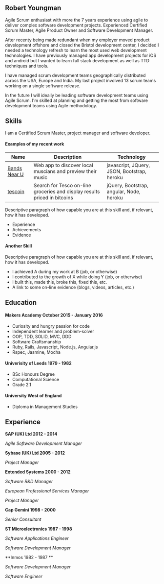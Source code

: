 ## Robert Youngman

Agile Scrum enthusiast with more the 7 years experience using agile to deliver
complex software development projects. Experienced Certified Scrum Master, Agile Product
Owner and Software Development Manager.

After recenty being made redundant when my employer moved product development offshore
and closed the Bristol development center, I decided I needed a technology refresh to
learn the most used web development technologies. I have previously managed app development
projects for iOS and android but I wanted  to learn full stack development as well as
TTD techniques and tools.

I have managed scrum development teams geographically distributed across the USA, Europe and
India. My last project involved 13 scrum teams working on a single software release.

In the future I will ideally be leading software development teams using Agile Scrum. I'm skilled at planning and getting the most from software development teams using Agile methodology.

## Skills

I am a Certified Scrum Master, project manager and software developer.

#### Examples of my recent work

| Name                                   | Description                     |        Technology        |
|--------------------------------------- | ------------------------------- | -------------------------|
|[Bands Near U](https://github.com/youngmanr/original_sound_track) | Web app to discover local muscians and preview their music | javascript, JQuery, JSON, Bootstrap, heroku |
|[tescoin](https://github.com/youngmanr/tescoin)| Search for Tesco on-line groceries and display results priced in bitcoins | jQuery, Bootstrap, angular, Node, heroku

Descriptive paragraph of how capable you are at this skill and, if relevant, how it has developed.

- Experience
- Achievements
- Evidence

#### Another Skill

Descriptive paragraph of how capable you are at this skill and, if relevant, how it has developed.

- I achieved A during my work at B (job, or otherwise)
- I contributed to the growth of X while doing Y (job, or otherwise)
- I built this, made this, broke this, fixed this, etc.
- A link to some on-line evidence (blogs, videos, articles, etc.)

## Education

#### Makers Academy October 2015 - January 2016

- Curiosity and hungry passion for code
- Independent learner and problem-solver
- OOP, TDD, SOLID, MVC, DDD
- Software Craftsmanship
- Ruby, Rails, Javascript, Node.js, Angular.js
- Rspec, Jasmine, Mocha

#### Univerisity of Leeds 1979 - 1982

- BSc Honours Degree
- Computational Science
- Grade 2.1

#### University West of England

- Diploma in Management Studies

## Experience

**SAP (UK) Ltd 2012 - 2014**

*Agile Software Development Manager*

**Sybase (UK) Ltd 2005 - 2012**

*Project Manager*

**Extended Systems 2000 - 2012**

*Software R&D Manager*

*European Professional Services Manager*

*Project Manager*

**Cap Gemini 1998 - 2000**

*Senior Consultant*

**ST Microelectronics 1987 - 1998**

*Software Applications Engineer*

*Software Development Manager*

**Inmos 1982 - 1987 **

*Software Development Manager*

*Software Engineer*
